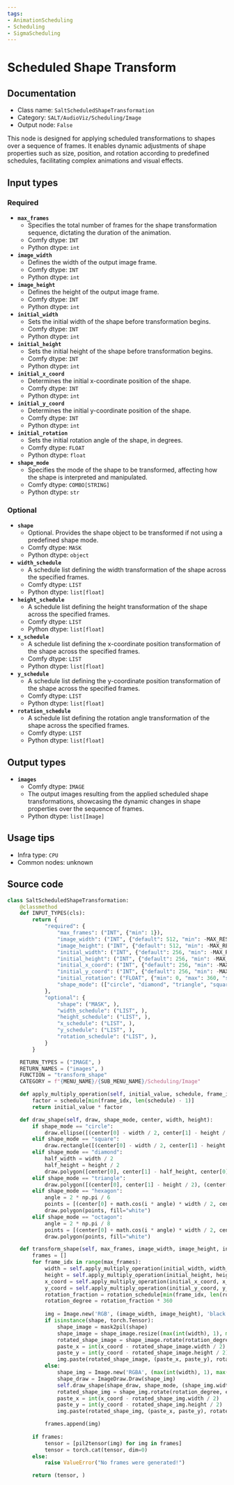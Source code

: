 ```yaml
---
tags:
- AnimationScheduling
- Scheduling
- SigmaScheduling
---
```


# Scheduled Shape Transform
## Documentation
- Class name: `SaltScheduledShapeTransformation`
- Category: `SALT/AudioViz/Scheduling/Image`
- Output node: `False`

This node is designed for applying scheduled transformations to shapes over a sequence of frames. It enables dynamic adjustments of shape properties such as size, position, and rotation according to predefined schedules, facilitating complex animations and visual effects.
## Input types
### Required
- **`max_frames`**
    - Specifies the total number of frames for the shape transformation sequence, dictating the duration of the animation.
    - Comfy dtype: `INT`
    - Python dtype: `int`
- **`image_width`**
    - Defines the width of the output image frame.
    - Comfy dtype: `INT`
    - Python dtype: `int`
- **`image_height`**
    - Defines the height of the output image frame.
    - Comfy dtype: `INT`
    - Python dtype: `int`
- **`initial_width`**
    - Sets the initial width of the shape before transformation begins.
    - Comfy dtype: `INT`
    - Python dtype: `int`
- **`initial_height`**
    - Sets the initial height of the shape before transformation begins.
    - Comfy dtype: `INT`
    - Python dtype: `int`
- **`initial_x_coord`**
    - Determines the initial x-coordinate position of the shape.
    - Comfy dtype: `INT`
    - Python dtype: `int`
- **`initial_y_coord`**
    - Determines the initial y-coordinate position of the shape.
    - Comfy dtype: `INT`
    - Python dtype: `int`
- **`initial_rotation`**
    - Sets the initial rotation angle of the shape, in degrees.
    - Comfy dtype: `FLOAT`
    - Python dtype: `float`
- **`shape_mode`**
    - Specifies the mode of the shape to be transformed, affecting how the shape is interpreted and manipulated.
    - Comfy dtype: `COMBO[STRING]`
    - Python dtype: `str`
### Optional
- **`shape`**
    - Optional. Provides the shape object to be transformed if not using a predefined shape mode.
    - Comfy dtype: `MASK`
    - Python dtype: `object`
- **`width_schedule`**
    - A schedule list defining the width transformation of the shape across the specified frames.
    - Comfy dtype: `LIST`
    - Python dtype: `list[float]`
- **`height_schedule`**
    - A schedule list defining the height transformation of the shape across the specified frames.
    - Comfy dtype: `LIST`
    - Python dtype: `list[float]`
- **`x_schedule`**
    - A schedule list defining the x-coordinate position transformation of the shape across the specified frames.
    - Comfy dtype: `LIST`
    - Python dtype: `list[float]`
- **`y_schedule`**
    - A schedule list defining the y-coordinate position transformation of the shape across the specified frames.
    - Comfy dtype: `LIST`
    - Python dtype: `list[float]`
- **`rotation_schedule`**
    - A schedule list defining the rotation angle transformation of the shape across the specified frames.
    - Comfy dtype: `LIST`
    - Python dtype: `list[float]`
## Output types
- **`images`**
    - Comfy dtype: `IMAGE`
    - The output images resulting from the applied scheduled shape transformations, showcasing the dynamic changes in shape properties over the sequence of frames.
    - Python dtype: `list[Image]`
## Usage tips
- Infra type: `CPU`
- Common nodes: unknown


## Source code
```python
class SaltScheduledShapeTransformation:
    @classmethod
    def INPUT_TYPES(cls):
        return {
            "required": {
                "max_frames": ("INT", {"min": 1}),
                "image_width": ("INT", {"default": 512, "min": -MAX_RESOLUTION, "max": MAX_RESOLUTION}),
                "image_height": ("INT", {"default": 512, "min": -MAX_RESOLUTION, "max": MAX_RESOLUTION}),
                "initial_width": ("INT", {"default": 256, "min": -MAX_RESOLUTION, "max": MAX_RESOLUTION}),
                "initial_height": ("INT", {"default": 256, "min": -MAX_RESOLUTION, "max": MAX_RESOLUTION}),
                "initial_x_coord": ("INT", {"default": 256, "min": -MAX_RESOLUTION, "max": MAX_RESOLUTION}),
                "initial_y_coord": ("INT", {"default": 256, "min": -MAX_RESOLUTION, "max": MAX_RESOLUTION}),
                "initial_rotation": ("FLOAT", {"min": 0, "max": 360, "step": 0.01}),
                "shape_mode": (["circle", "diamond", "triangle", "square", "hexagon", "octagon"], ),
            },
            "optional": {
                "shape": ("MASK", ),
                "width_schedule": ("LIST", ),
                "height_schedule": ("LIST", ),
                "x_schedule": ("LIST", ),
                "y_schedule": ("LIST", ),
                "rotation_schedule": ("LIST", ),
            }
        }

    RETURN_TYPES = ("IMAGE", )
    RETURN_NAMES = ("images", )
    FUNCTION = "transform_shape"
    CATEGORY = f"{MENU_NAME}/{SUB_MENU_NAME}/Scheduling/Image"

    def apply_multiply_operation(self, initial_value, schedule, frame_idx):
        factor = schedule[min(frame_idx, len(schedule) - 1)]
        return initial_value * factor

    def draw_shape(self, draw, shape_mode, center, width, height):
        if shape_mode == "circle":
            draw.ellipse([(center[0] - width / 2, center[1] - height / 2), (center[0] + width / 2, center[1] + height / 2)], fill="white")
        elif shape_mode == "square":
            draw.rectangle([(center[0] - width / 2, center[1] - height / 2), (center[0] + width / 2, center[1] + height / 2)], fill="white")
        elif shape_mode == "diamond":
            half_width = width / 2
            half_height = height / 2
            draw.polygon([center[0], center[1] - half_height, center[0] + half_width, center[1], center[0], center[1] + half_height, center[0] - half_width, center[1]], fill="white")
        elif shape_mode == "triangle":
            draw.polygon([(center[0], center[1] - height / 2), (center[0] + width / 2, center[1] + height / 2), (center[0] - width / 2, center[1] + height / 2)], fill="white")
        elif shape_mode == "hexagon":
            angle = 2 * np.pi / 6
            points = [(center[0] + math.cos(i * angle) * width / 2, center[1] + math.sin(i * angle) * height / 2) for i in range(6)]
            draw.polygon(points, fill="white")
        elif shape_mode == "octagon":
            angle = 2 * np.pi / 8
            points = [(center[0] + math.cos(i * angle) * width / 2, center[1] + math.sin(i * angle) * height / 2) for i in range(8)]
            draw.polygon(points, fill="white")

    def transform_shape(self, max_frames, image_width, image_height, initial_width, initial_height, initial_x_coord, initial_y_coord, initial_rotation, shape_mode, shape=None, width_schedule=[1.0], height_schedule=[1.0], x_schedule=[1.0], y_schedule=[1.0], rotation_schedule=[1.0]):
        frames = []
        for frame_idx in range(max_frames):
            width = self.apply_multiply_operation(initial_width, width_schedule, frame_idx)
            height = self.apply_multiply_operation(initial_height, height_schedule, frame_idx)
            x_coord = self.apply_multiply_operation(initial_x_coord, x_schedule, frame_idx)
            y_coord = self.apply_multiply_operation(initial_y_coord, y_schedule, frame_idx)
            rotation_fraction = rotation_schedule[min(frame_idx, len(rotation_schedule) - 1)]
            rotation_degree = rotation_fraction * 360
            
            img = Image.new('RGB', (image_width, image_height), 'black')
            if isinstance(shape, torch.Tensor):
                shape_image = mask2pil(shape)
                shape_image = shape_image.resize((max(int(width), 1), max(int(height), 1)), resample=Image.LANCZOS)
                rotated_shape_image = shape_image.rotate(rotation_degree, expand=True, fillcolor=(0), resample=Image.BILINEAR)
                paste_x = int(x_coord - rotated_shape_image.width / 2)
                paste_y = int(y_coord - rotated_shape_image.height / 2)
                img.paste(rotated_shape_image, (paste_x, paste_y), rotated_shape_image)
            else:
                shape_img = Image.new('RGBA', (max(int(width), 1), max(int(height), 1)), (0, 0, 0, 0))
                shape_draw = ImageDraw.Draw(shape_img)
                self.draw_shape(shape_draw, shape_mode, (shape_img.width / 2, shape_img.height / 2), width, height)
                rotated_shape_img = shape_img.rotate(rotation_degree, expand=True, fillcolor=(0), resample=Image.BILINEAR)
                paste_x = int(x_coord - rotated_shape_img.width / 2)
                paste_y = int(y_coord - rotated_shape_img.height / 2)
                img.paste(rotated_shape_img, (paste_x, paste_y), rotated_shape_img)

            frames.append(img)
            
        if frames:
            tensor = [pil2tensor(img) for img in frames]
            tensor = torch.cat(tensor, dim=0)
        else:
            raise ValueError("No frames were generated!")

        return (tensor, )

```

